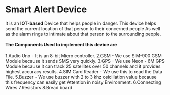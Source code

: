 # Smart Alert Device

It is an **IOT-based** Device that helps people in danger. This device helps send the current location of that person to their concerned people As well as the alarm rings to intimate about that person to the surrounding people.<br><br>
**The Components Used to implement this device are**<br><br>
1.Audio Uno - It is an 8-bit Micro controller.
2.GSM - We use SIM-900 GSM Module because it sends SMS very quickly.
3.GPS - We use Neon - 6M GPS Module because it can track 25 satellites over 50 channels and it provides highest accuracy results.
4.SIM Card Reader - We use this to read the Data File.
5.Buzzer - We use buzzer with 2 to 3 khz osicillation value because this frequency can easily get Attention in noisy Environment.
6.Connecting Wires
7.Resistors
8.Bread board
